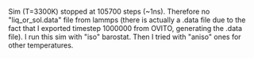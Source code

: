 Sim (T=3300K) stopped at 105700 steps (~1ns). Therefore no "liq_or_sol.data" file from lammps (there is actually a .data file due to the fact that I exported timestep 1000000 from OVITO, generating the .data file).
I run this sim with "iso" barostat. Then I tried with "aniso" ones for other temperatures.
